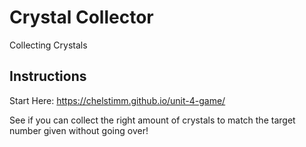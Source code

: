 # Crystal Collector
Collecting Crystals

## Instructions
Start Here: https://chelstimm.github.io/unit-4-game/

See if you can collect the right amount of crystals to match the target number given without going over! 
